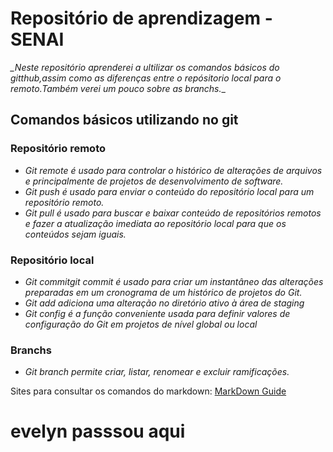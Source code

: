 # Repositório de aprendizagem - SENAI
*_Neste repositório aprenderei a ultilizar os comandos básicos do gitthub,assim como as diferenças entre o repósitorio local para o remoto.Também verei um pouco sobre as branchs.*_

## Comandos básicos utilizando no git
### Repositório remoto
-  *Git remote é usado para controlar o histórico de alterações de arquivos e principalmente de projetos de desenvolvimento de software.*
-  *Git push é usado para enviar o conteúdo do repositório local para um repositório remoto.*
-  *Git pull é usado para buscar e baixar conteúdo de repositórios remotos e fazer a atualização imediata ao repositório local para que os conteúdos sejam iguais.*
### Repositório local 
-  *Git commitgit commit é usado para criar um instantâneo das alterações preparadas em um cronograma de um histórico de projetos do Git.*
-  *Git add adiciona uma alteração no diretório ativo à área de staging*
-  *Git config é a função conveniente usada para definir valores de configuração do Git em projetos de nível global ou local*
### Branchs
- *Git branch permite criar, listar, renomear e excluir ramificações.*


Sites para consultar os comandos do markdown: [MarkDown Guide](ttps://www.markdownguide.org/basic-syntax/)

# evelyn passsou aqui